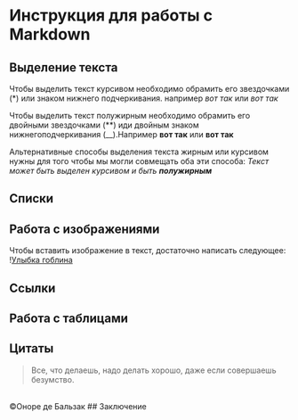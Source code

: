 # Инструкция для работы с Markdown

## Выделение текста
Чтобы выделить текст курсивом необходимо обрамить его звездочками (*) или знаком нижнего подчеркивания. например *вот так* или _вот так_

Чтобы выделить текст полужирным необходимо обрамить его двойными звездочками (**) иди двойным знаком нижнегоподчеркивания (__).Например **вот так** или __вот так__

Альтернативные способы выделения текста жирным или курсивом нужны для того чтобы мы могли совмещать оба эти способа: _Текст может быть выделен курсивом и быть **полужирным**_ 



## Списки

## Работа с изображениями

Чтобы вставить изображение в текст, достаточно написать следующее:
\![Улыбка гоблина](x_074c526c-001.jpg)

## Ссылки

## Работа с таблицами

## Цитаты

> Все, что делаешь, надо делать хорошо, даже если совершаешь безумство.
<br>
©Оноре де Бальзак
##  Заключение

